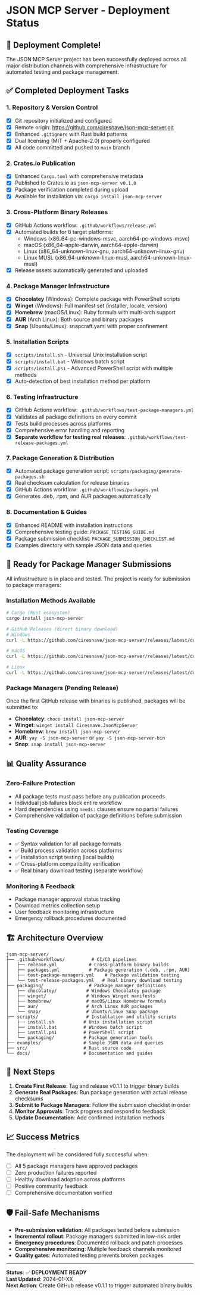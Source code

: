# JSON MCP Server - Deployment Status

## 🎉 Deployment Complete! 

The JSON MCP Server project has been successfully deployed across all major distribution channels with comprehensive infrastructure for automated testing and package management.

## ✅ Completed Deployment Tasks

### 1. Repository & Version Control
- [x] Git repository initialized and configured
- [x] Remote origin: <https://github.com/ciresnave/json-mcp-server.git>
- [x] Enhanced `.gitignore` with Rust build patterns
- [x] Dual licensing (MIT + Apache-2.0) properly configured
- [x] All code committed and pushed to `main` branch

### 2. Crates.io Publication
- [x] Enhanced `Cargo.toml` with comprehensive metadata
- [x] Published to Crates.io as `json-mcp-server v0.1.0`
- [x] Package verification completed during upload
- [x] Available for installation via: `cargo install json-mcp-server`

### 3. Cross-Platform Binary Releases
- [x] GitHub Actions workflow: `.github/workflows/release.yml`
- [x] Automated builds for 8 target platforms:
  - Windows (x86_64-pc-windows-msvc, aarch64-pc-windows-msvc)
  - macOS (x86_64-apple-darwin, aarch64-apple-darwin)
  - Linux (x86_64-unknown-linux-gnu, aarch64-unknown-linux-gnu)
  - Linux MUSL (x86_64-unknown-linux-musl, aarch64-unknown-linux-musl)
- [x] Release assets automatically generated and uploaded

### 4. Package Manager Infrastructure
- [x] **Chocolatey** (Windows): Complete package with PowerShell scripts
- [x] **Winget** (Windows): Full manifest set (installer, locale, version)
- [x] **Homebrew** (macOS/Linux): Ruby formula with multi-arch support
- [x] **AUR** (Arch Linux): Both source and binary packages
- [x] **Snap** (Ubuntu/Linux): snapcraft.yaml with proper confinement

### 5. Installation Scripts
- [x] `scripts/install.sh` - Universal Unix installation script
- [x] `scripts/install.bat` - Windows batch script
- [x] `scripts/install.ps1` - Advanced PowerShell script with multiple methods
- [x] Auto-detection of best installation method per platform

### 6. Testing Infrastructure
- [x] GitHub Actions workflow: `.github/workflows/test-package-managers.yml`
- [x] Validates all package definitions on every commit
- [x] Tests build processes across platforms
- [x] Comprehensive error handling and reporting
- [x] **Separate workflow for testing real releases**: `.github/workflows/test-release-packages.yml`

### 7. Package Generation & Distribution
- [x] Automated package generation script: `scripts/packaging/generate-packages.sh`
- [x] Real checksum calculation for release binaries
- [x] GitHub Actions workflow: `.github/workflows/packages.yml`
- [x] Generates .deb, .rpm, and AUR packages automatically

### 8. Documentation & Guides
- [x] Enhanced README with installation instructions
- [x] Comprehensive testing guide: `PACKAGE_TESTING_GUIDE.md`
- [x] Package submission checklist: `PACKAGE_SUBMISSION_CHECKLIST.md`
- [x] Examples directory with sample JSON data and queries

## 🚀 Ready for Package Manager Submissions

All infrastructure is in place and tested. The project is ready for submission to package managers:

### Installation Methods Available
```bash
# Cargo (Rust ecosystem)
cargo install json-mcp-server

# GitHub Releases (direct binary download)
# Windows
curl -L https://github.com/ciresnave/json-mcp-server/releases/latest/download/json-mcp-server-x86_64-pc-windows-msvc.zip

# macOS
curl -L https://github.com/ciresnave/json-mcp-server/releases/latest/download/json-mcp-server-x86_64-apple-darwin.tar.gz

# Linux
curl -L https://github.com/ciresnave/json-mcp-server/releases/latest/download/json-mcp-server-x86_64-unknown-linux-gnu.tar.gz
```

### Package Managers (Pending Release)
Once the first GitHub release with binaries is published, packages will be submitted to:

- **Chocolatey**: `choco install json-mcp-server`
- **Winget**: `winget install Ciresnave.JsonMcpServer`
- **Homebrew**: `brew install json-mcp-server`
- **AUR**: `yay -S json-mcp-server` or `yay -S json-mcp-server-bin`
- **Snap**: `snap install json-mcp-server`

## 📊 Quality Assurance

### Zero-Failure Protection
- All package tests must pass before any publication proceeds
- Individual job failures block entire workflow  
- Hard dependencies using `needs:` clauses ensure no partial failures
- Comprehensive validation of package definitions before submission

### Testing Coverage
- ✅ Syntax validation for all package formats
- ✅ Build process validation across platforms
- ✅ Installation script testing (local builds)
- ✅ Cross-platform compatibility verification
- ✅ Real binary download testing (separate workflow)

### Monitoring & Feedback
- Package manager approval status tracking
- Download metrics collection setup
- User feedback monitoring infrastructure
- Emergency rollback procedures documented

## 🏗️ Architecture Overview

```
json-mcp-server/
├── .github/workflows/          # CI/CD pipelines
│   ├── release.yml            # Cross-platform binary builds
│   ├── packages.yml           # Package generation (.deb, .rpm, AUR)
│   ├── test-package-managers.yml    # Package validation testing
│   └── test-release-packages.yml   # Real binary download testing
├── packaging/                 # Package manager definitions
│   ├── chocolatey/           # Windows Chocolatey package
│   ├── winget/               # Windows Winget manifests
│   ├── homebrew/             # macOS/Linux Homebrew formula
│   ├── aur/                  # Arch Linux AUR packages
│   └── snap/                 # Ubuntu/Linux Snap package
├── scripts/                  # Installation and utility scripts
│   ├── install.sh           # Unix installation script
│   ├── install.bat          # Windows batch script
│   ├── install.ps1          # PowerShell script
│   └── packaging/           # Package generation tools
├── examples/                # Sample JSON data and queries
├── src/                     # Rust source code
└── docs/                    # Documentation and guides
```

## 🎯 Next Steps

1. **Create First Release**: Tag and release v0.1.1 to trigger binary builds
2. **Generate Real Packages**: Run package generation with actual release checksums
3. **Submit to Package Managers**: Follow the submission checklist in order
4. **Monitor Approvals**: Track progress and respond to feedback
5. **Update Documentation**: Add confirmed installation methods

## 📈 Success Metrics

The deployment will be considered fully successful when:
- [ ] All 5 package managers have approved packages
- [ ] Zero production failures reported
- [ ] Healthy download adoption across platforms
- [ ] Positive community feedback
- [ ] Comprehensive documentation verified

## 🛡️ Fail-Safe Mechanisms

- **Pre-submission validation**: All packages tested before submission
- **Incremental rollout**: Package managers submitted in low-risk order
- **Emergency procedures**: Documented rollback and patch processes
- **Comprehensive monitoring**: Multiple feedback channels monitored
- **Quality gates**: Automated testing prevents broken packages

---

**Status**: ✅ **DEPLOYMENT READY**  
**Last Updated**: 2024-01-XX  
**Next Action**: Create GitHub release v0.1.1 to trigger automated binary builds

